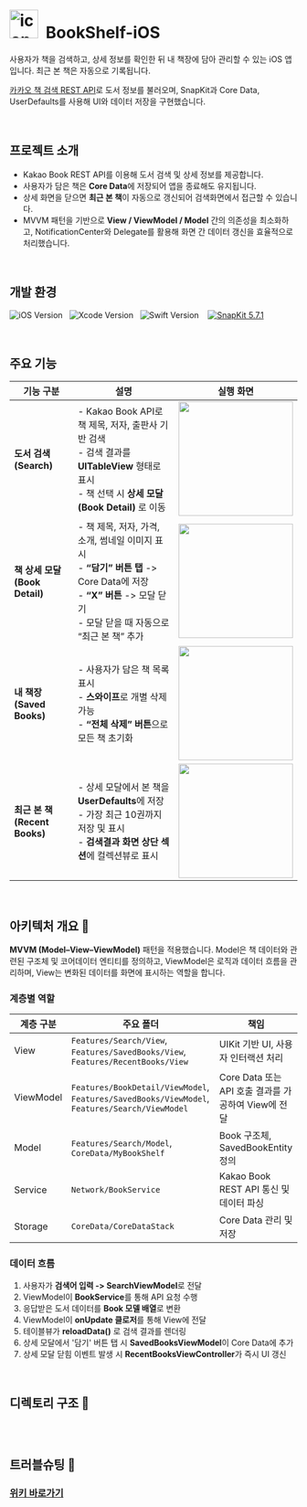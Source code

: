 # <img width="50" height="50" alt="icon-ios-40x40@2x" src="https://github.com/user-attachments/assets/ee22972d-eacf-46d7-9029-38a5b12387ac" /> &nbsp;BookShelf-iOS

사용자가 책을 검색하고, 상세 정보를 확인한 뒤 내 책장에 담아 관리할 수 있는 iOS 앱입니다.
최근 본 책은 자동으로 기록됩니다.

[카카오 책 검색 REST API](https://developers.kakao.com/docs/latest/ko/daum-search/dev-guide#search-book$0)로 도서 정보를 불러오며, SnapKit과 Core Data, UserDefaults를 사용해 UI와 데이터 저장을 구현했습니다.

<br>

## 프로젝트 소개 
- Kakao Book REST API를 이용해 도서 검색 및 상세 정보를 제공합니다.
- 사용자가 담은 책은 **Core Data**에 저장되어 앱을 종료해도 유지됩니다.
- 상세 화면을 닫으면 **최근 본 책**이 자동으로 갱신되어 검색화면에서 접근할 수 있습니다.
- MVVM 패턴을 기반으로 **View / ViewModel / Model** 간의 의존성을 최소화하고, NotificationCenter와 Delegate를 활용해 화면 간 데이터 갱신을 효율적으로 처리했습니다.

<br>

## 개발 환경

![iOS Version](https://img.shields.io/badge/iOS-18.5-lightgrey.svg?style=for-the-badge&logo=apple&logoColor=white)&nbsp;&nbsp;&nbsp;![Xcode Version](https://img.shields.io/badge/Xcode-16.4-blue.svg?style=for-the-badge&logo=xcode&logoColor=white)&nbsp;&nbsp;&nbsp;![Swift Version](https://img.shields.io/badge/Swift-6.1.2-orange.svg?style=for-the-badge&logo=swift&logoColor=white)&nbsp;&nbsp;&nbsp;
[![SnapKit 5.7.1](https://img.shields.io/badge/SnapKit-5.7.1-0A99E2?style=for-the-badge&logo=data:image/svg+xml;base64,여기에인코딩된문자열&logoColor=white)](https://github.com/SnapKit/SnapKit)

<br>

## 주요 기능 

| 기능 구분 | 설명 | 실행 화면 |
|------------|-------|-------------|
| **도서 검색 (Search)** | - Kakao Book API로 책 제목, 저자, 출판사 기반 검색<br>- 검색 결과를 **UITableView** 형태로 표시<br>- 책 선택 시 **상세 모달(Book Detail)** 로 이동 | <img src="https://github.com/user-attachments/assets/xxxxxx" width="200" /> |
| **책 상세 모달 (Book Detail)** | - 책 제목, 저자, 가격, 소개, 썸네일 이미지 표시<br>- **“담기” 버튼 탭** -> Core Data에 저장<br>- **“X” 버튼** -> 모달 닫기<br>- 모달 닫을 때 자동으로 “최근 본 책” 추가 | <img src="https://github.com/user-attachments/assets/yyyyyy" width="200" /> |
| **내 책장 (Saved Books)** | - 사용자가 담은 책 목록 표시<br>- **스와이프**로 개별 삭제 가능<br>- **“전체 삭제” 버튼**으로 모든 책 초기화 | <img src="https://github.com/user-attachments/assets/zzzzzz" width="200" /> |
| **최근 본 책 (Recent Books)** | - 상세 모달에서 본 책을 **UserDefaults**에 저장<br>- 가장 최근 10권까지 저장 및 표시<br>- **검색결과 화면 상단 섹션**에 컬렉션뷰로 표시 | <img src="https://github.com/user-attachments/assets/aaaaaa" width="200" /> |

<br>

## 아키텍처 개요 👷

**MVVM (Model–View–ViewModel)** 패턴을 적용했습니다.
Model은 책 데이터와 관련된 구조체 및 코어데이터 엔티티를 정의하고,
ViewModel은 로직과 데이터 흐름을 관리하며,
View는 변화된 데이터를 화면에 표시하는 역할을 합니다.

### 계층별 역할

| 계층 구분 | 주요 폴더 | 책임 |
|------|------------|------|
| View | `Features/Search/View`, `Features/SavedBooks/View`, `Features/RecentBooks/View` | UIKit 기반 UI, 사용자 인터랙션 처리 |
| ViewModel | `Features/BookDetail/ViewModel`, `Features/SavedBooks/ViewModel`, `Features/Search/ViewModel`   | Core Data 또는 API 호출 결과를 가공하여 View에 전달 |
| Model | `Features/Search/Model`, `CoreData/MyBookShelf` | Book 구조체, SavedBookEntity 정의 |
| Service | `Network/BookService` | Kakao Book REST API 통신 및 데이터 파싱 |
| Storage | `CoreData/CoreDataStack` | Core Data 관리 및 저장 |

### 데이터 흐름

1. 사용자가 **검색어 입력 -> SearchViewModel**로 전달  
2. ViewModel이 **BookService**를 통해 API 요청 수행  
3. 응답받은 도서 데이터를 **Book 모델 배열**로 변환  
4. ViewModel이 **onUpdate 클로저**를 통해 View에 전달  
5. 테이블뷰가 **reloadData()** 로 검색 결과를 렌더링  
6. 상세 모달에서 '담기' 버튼 탭 시 **SavedBooksViewModel**이 Core Data에 추가  
7. 상세 모달 닫힘 이벤트 발생 시 **RecentBooksViewController**가 즉시 UI 갱신  

<br>

## 디렉토리 구조 📂

```text

```

<br>

## 트러블슈팅 🔫

### [위키 바로가기](https://github.com/hemssy/BookShelf-iOS/wiki)

